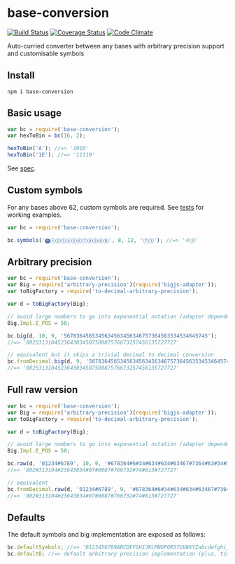 # base-conversion

[![Build Status](https://travis-ci.org/javiercejudo/base-conversion.svg)](https://travis-ci.org/javiercejudo/base-conversion)
[![Coverage Status](https://coveralls.io/repos/javiercejudo/base-conversion/badge.svg?branch=master)](https://coveralls.io/r/javiercejudo/base-conversion?branch=master)
[![Code Climate](https://codeclimate.com/github/javiercejudo/base-conversion/badges/gpa.svg)](https://codeclimate.com/github/javiercejudo/base-conversion)

Auto-curried converter between any bases with arbitrary precision support and customisable symbols

## Install

    npm i base-conversion

## Basic usage

```js
var bc = require('base-conversion');
var hexToBin = bc(16, 2);

hexToBin('A'); //=> '1010'
hexToBin('1E'); //=> '11110'
```

See [spec](test/spec.js).

## Custom symbols

For any bases above 62, custom symbols are required.
See [tests](test/bigint-base-converter.js) for working examples.

```js
var bc = require('base-conversion');

bc.symbols('⓿①②③④⑤⑥⑦⑧⑨ⒶⒷ', 8, 12, '⑦③'); //=> '④Ⓑ'
```

## Arbitrary precision

```js
var bc = require('base-conversion');
var Big = require('arbitrary-precision')(require('bigjs-adapter'));
var toBigFactory = require('to-decimal-arbitrary-precision');

var d = toBigFactory(Big);

// avoid large numbers to go into exponential notation (adapter dependent)
Big.Impl.E_POS = 50;

bc.big(d, 10, 9, '5678364565345634563456346757364563534534645745');
//=> '802531310452364303450750087576673257456135727727'

// equivalent but it skips a trivial decimal to decimal conversion
bc.fromDecimal.big(d, 9, '5678364565345634563456346757364563534534645745');
//=> '802531310452364303450750087576673257456135727727'
```

## Full raw version

```js
var bc = require('base-conversion');
var Big = require('arbitrary-precision')(require('bigjs-adapter'));
var toBigFactory = require('to-decimal-arbitrary-precision');

var d = toBigFactory(Big);

// avoid large numbers to go into exponential notation (adapter dependent)
Big.Impl.E_POS = 50;

bc.raw(d, '01234#6789', 10, 9, '#678364#6#34#634#634#63467#7364#63#34#3464#74#');
//=> '802#313104#23643034#07#0087#766732#74#613#727727'

// equivalent
bc.fromDecimal.raw(d, '01234#6789', 9, '#678364#6#34#634#634#63467#7364#63#34#3464#74#');
//=> '802#313104#23643034#07#0087#766732#74#613#727727'
```

## Defaults

The default symbols and big implementation are exposed as follows:

```js
bc.defaultSymbols; //=> '0123456789ABCDEFGHIJKLMNOPQRSTUVWXYZabcdefghijklmnopqrstuvwxyz'
bc.defaultB; //=> default arbitrary precision implementation (plus, times, div, mod & pow)
```
